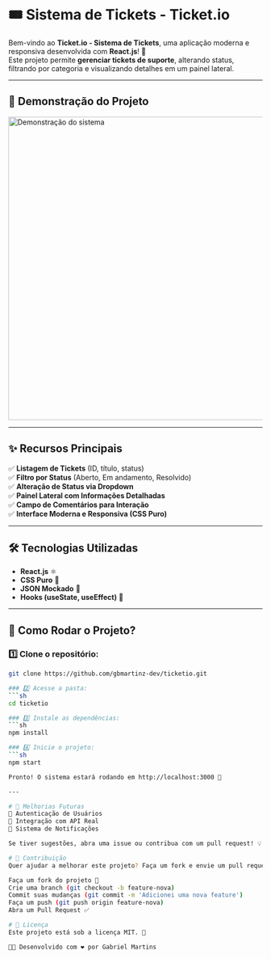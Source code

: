 # 🎟️ Sistema de Tickets - Ticket.io

Bem-vindo ao **Ticket.io - Sistema de Tickets**, uma aplicação moderna e responsiva desenvolvida com **React.js**! 🚀  
Este projeto permite **gerenciar tickets de suporte**, alterando status, filtrando por categoria e visualizando detalhes em um painel lateral.

---

## 📸 **Demonstração do Projeto**
<img src="https://via.placeholder.com/800x400?text=Sistema+de+Tickets" alt="Demonstração do sistema" width="600">

---

## ✨ **Recursos Principais**
✅ **Listagem de Tickets** (ID, título, status)  
✅ **Filtro por Status** (Aberto, Em andamento, Resolvido)  
✅ **Alteração de Status via Dropdown**  
✅ **Painel Lateral com Informações Detalhadas**  
✅ **Campo de Comentários para Interação**  
✅ **Interface Moderna e Responsiva (CSS Puro)**  

---

## 🛠️ **Tecnologias Utilizadas**
- **React.js** ⚛️
- **CSS Puro** 🎨
- **JSON Mockado** 📂
- **Hooks (useState, useEffect)** 🔄

---

## 🚀 **Como Rodar o Projeto?**
### 1️⃣ Clone o repositório:
```sh
git clone https://github.com/gbmartinz-dev/ticketio.git

### 2️⃣ Acesse a pasta:
```sh
cd ticketio

### 3️⃣ Instale as dependências:
```sh
npm install

### 4️⃣ Inicie o projeto:
```sh
npm start

Pronto! O sistema estará rodando em http://localhost:3000 🚀

---

# 📝 Melhorias Futuras
🚀 Autenticação de Usuários
🚀 Integração com API Real
🚀 Sistema de Notificações

Se tiver sugestões, abra uma issue ou contribua com um pull request! 💡

# 📌 Contribuição
Quer ajudar a melhorar este projeto? Faça um fork e envie um pull request! 😃

Faça um fork do projeto 🍴
Crie uma branch (git checkout -b feature-nova)
Commit suas mudanças (git commit -m 'Adicionei uma nova feature')
Faça um push (git push origin feature-nova)
Abra um Pull Request ✅

# 📜 Licença
Este projeto está sob a licença MIT. 📄

👨‍💻 Desenvolvido com ❤️ por Gabriel Martins